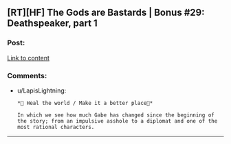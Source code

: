 ## [RT][HF] The Gods are Bastards | Bonus #29: Deathspeaker, part 1

### Post:

[Link to content]()

### Comments:

- u/LapisLightning:
  ```
  *🎵 Heal the world / Make it a better place🎵* 

  In which we see how much Gabe has changed since the beginning of the story; from an impulsive asshole to a diplomat and one of the most rational characters.
  ```

---

